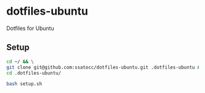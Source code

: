 # dotfiles-ubuntu
Dotfiles for Ubuntu

## Setup

```bash
cd ~/ && \
git clone git@github.com:ssatocc/dotfiles-ubuntu.git .dotfiles-ubuntu && \
cd .dotfiles-ubuntu/
```

```bash
bash setup.sh
```
